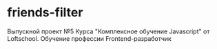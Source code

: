 # friends-filter
Выпускной проект №5 Курса "Комплексное обучение Javascript" от Loftschool. 
Обучение профессии Frontend-разработчик
